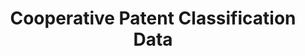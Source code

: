 ---
bigquery: https://console.cloud.google.com/bigquery?p=patents-public-data&d=cpc&page=dataset
citation: '“Cooperative Patent Classification” by the EPO and USPTO, for public use. '
contributors: EPO, USPTO
cost: None
description: Cooperative Patent Classification Data contains the scheme and definitions
  of the Cooperative Patent Classification system for classifying patent documents.
  The CPC is the result of a partnership between the EPO and the USPTO in their joint
  effort to develop a common, internationally compatible classification system for
  technical documents, in particular patent publications, which will be used by both
  offices in the patent granting process
documentation: https://www.cooperativepatentclassification.org/cpcSchemeAndDefinitions
last_edit: Mon, 04 Apr 2022 19:07:06 GMT
location: https://www.cooperativepatentclassification.org/index
maintained_by: USPTO, EPO
schema_fields: '[''residual_references'', ''title_part'', ''residualReferences'',
  ''parents'', ''children'', ''ipc_concordant'', ''glossary'', ''notAllocatable'',
  ''limitingReferences'', ''sizeCache'', ''level'', ''titleFull'', ''not_allocatable'',
  ''titlePart'', ''dateRevised'', ''application_references'', ''informativeReferences'',
  ''breakdown_code'', ''applicationReferences'', ''additional_only'', ''synonyms'',
  ''limiting_references'', ''ipcConcordant'', ''childGroups'', ''status'', ''title_full'',
  ''definition'', ''child_groups'', ''breakdownCode'', ''symbol'', ''date_revised'',
  ''informative_references'']'
shortname: cooperative_patent_classification
tags:
- patents
- science
title: Cooperative Patent Classification Data
uuid: 984374a7-16e9-4b35-9445-458daceb01bf
---